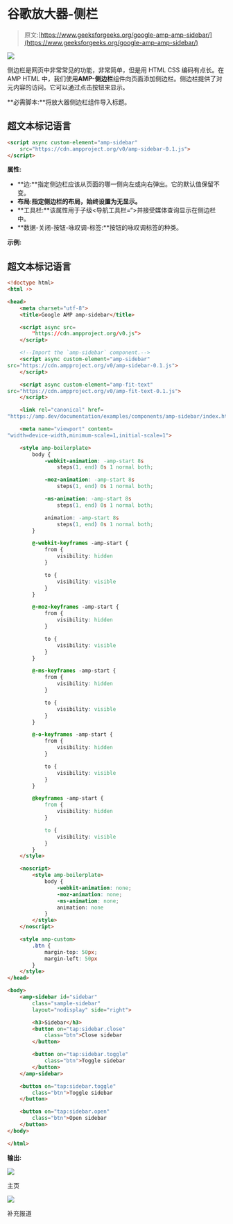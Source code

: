 # 谷歌放大器-侧栏

> 原文:[https://www.geeksforgeeks.org/google-amp-amp-sidebar/](https://www.geeksforgeeks.org/google-amp-amp-sidebar/)

![](img/9f4c77d78e00cf75fc29323762067dd8.png)

侧边栏是网页中非常常见的功能，非常简单，但是用 HTML CSS 编码有点长。在 AMP HTML 中，我们使用**AMP-侧边栏**组件向页面添加侧边栏。侧边栏提供了对元内容的访问。它可以通过点击按钮来显示。

**必需脚本:**将放大器侧边栏组件导入标题。

## 超文本标记语言

```html
<script async custom-element="amp-sidebar"
    src="https://cdn.ampproject.org/v0/amp-sidebar-0.1.js">
</script>
```

**属性:**

*   **边:**指定侧边栏应该从页面的哪一侧向左或向右弹出。它的默认值保留不变。
*   **布局:**指定侧边栏的布局，始终设置为**无显示。**
*   **工具栏:**该属性用于子级<导航工具栏=“>并接受媒体查询显示在侧边栏中。
*   **数据-关闭-按钮-咏叹调-标签:**按钮的咏叹调标签的种类。

**示例:**

## 超文本标记语言

```html
<!doctype html>
<html ⚡>

<head>
    <meta charset="utf-8">
    <title>Google AMP amp-sidebar</title>

    <script async src=
        "https://cdn.ampproject.org/v0.js">
    </script>

    <!--Import the `amp-sidebar` component.-->
    <script async custom-element="amp-sidebar"
src="https://cdn.ampproject.org/v0/amp-sidebar-0.1.js">
    </script>

    <script async custom-element="amp-fit-text"
src="https://cdn.ampproject.org/v0/amp-fit-text-0.1.js">
    </script>

    <link rel="canonical" href=
"https://amp.dev/documentation/examples/components/amp-sidebar/index.html">

    <meta name="viewport" content=
"width=device-width,minimum-scale=1,initial-scale=1">

    <style amp-boilerplate>
        body {
            -webkit-animation: -amp-start 8s
                steps(1, end) 0s 1 normal both;

            -moz-animation: -amp-start 8s
                steps(1, end) 0s 1 normal both;

            -ms-animation: -amp-start 8s
                steps(1, end) 0s 1 normal both;

            animation: -amp-start 8s
                steps(1, end) 0s 1 normal both;
        }

        @-webkit-keyframes -amp-start {
            from {
                visibility: hidden
            }

            to {
                visibility: visible
            }
        }

        @-moz-keyframes -amp-start {
            from {
                visibility: hidden
            }

            to {
                visibility: visible
            }
        }

        @-ms-keyframes -amp-start {
            from {
                visibility: hidden
            }

            to {
                visibility: visible
            }
        }

        @-o-keyframes -amp-start {
            from {
                visibility: hidden
            }

            to {
                visibility: visible
            }
        }

        @keyframes -amp-start {
            from {
                visibility: hidden
            }

            to {
                visibility: visible
            }
        }
    </style>

    <noscript>
        <style amp-boilerplate>
            body {
                -webkit-animation: none;
                -moz-animation: none;
                -ms-animation: none;
                animation: none
            }
        </style>
    </noscript>

    <style amp-custom>
        .btn {
            margin-top: 50px;
            margin-left: 50px
        }
    </style>
</head>

<body>
    <amp-sidebar id="sidebar"
        class="sample-sidebar"
        layout="nodisplay" side="right">

        <h3>Sidebar</h3>
        <button on="tap:sidebar.close"
            class="btn">Close sidebar
        </button>

        <button on="tap:sidebar.toggle"
            class="btn">Toggle sidebar
        </button>
    </amp-sidebar>

    <button on="tap:sidebar.toggle"
        class="btn">Toggle sidebar
    </button>

    <button on="tap:sidebar.open"
        class="btn">Open sidebar
    </button>
</body>

</html>
```

**输出:**

![](img/eedffcb071dc3a3985d5ffe87f71a1d5.png)

主页

![](img/fe1dc388cf7c42427e528c8d0d7cbe0f.png)

补充报道